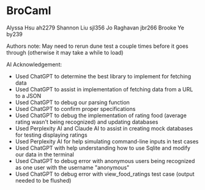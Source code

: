 # BroCaml
Alyssa Hsu ah2279
Shannon Liu sjl356
Jo Raghavan jbr266
Brooke Ye by239

Authors note: May need to rerun dune test a couple times before it goes through (otherwise it
may take a while to load)

AI Acknowledgement:
- Used ChatGPT to determine the best library to implement for fetching data
- Used ChatGPT to assist in implementation of fetching data from a URL to a JSON
- Used ChatGPT to debug our parsing function
- Used ChatGPT to confirm proper specifications
- Used ChatGPT to debug the implementation of rating food (average rating wasn't being recognized) and updating databases
- Used Perplexity AI and Claude AI to assist in creating mock databases for testing displaying ratings
- Used Perplexity AI for help simulating command-line inputs in test cases
- Used ChatGPT with help understanding how to use Sqlite and modify our data in the terminal
- Used ChatGPT to debug error with anonymous users being recognized as one user with the username "anonymous"
- Used ChatGPT to debug error with view_food_ratings test case (output needed to be flushed)